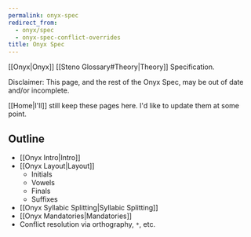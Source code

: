 ```yaml
---
permalink: onyx-spec
redirect_from:
  - onyx/spec
  - onyx-spec-conflict-overrides
title: Onyx Spec
---
```


[[Onyx|Onyx]] [[Steno Glossary#Theory|Theory]] Specification.

Disclaimer: This page, and the rest of the Onyx Spec, may be out of date and/or incomplete.

[[Home|I'll]] still keep these pages here. I'd like to update them at some point.

## Outline

- [[Onyx Intro|Intro]]
- [[Onyx Layout|Layout]]
  - Initials
  - Vowels
  - Finals
  - Suffixes
- [[Onyx Syllabic Splitting|Syllabic Splitting]]
- [[Onyx Mandatories|Mandatories]]
- Conflict resolution via orthography, `*`, etc.
